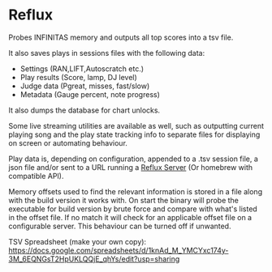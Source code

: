 # Reflux

Probes INFINITAS memory and outputs all top scores into a tsv file.

It also saves plays in sessions files with the following data:
- Settings (RAN,LIFT,Autoscratch etc.)
- Play results (Score, lamp, DJ level)
- Judge data (Pgreat, misses, fast/slow)
- Metadata (Gauge percent, note progress)

It also dumps the database for chart unlocks.

Some live streaming utilities are available as well, such as outputting current playing song and the play state tracking info to separate files for displaying on screen or automating behaviour.

Play data is, depending on configuration, appended to a .tsv session file, a json file and/or sent to a URL running a [Reflux Server](https://github.com/olji/Reflux_Server) (Or homebrew with compatible API). 

Memory offsets used to find the relevant information is stored in a file along with the build version it works with. On start the binary will probe the executable for build version by brute force and compare with what's listed in the offset file.
If no match it will check for an applicable offset file on a configurable server.
This behaviour can be turned off if unwanted.

TSV Spreadsheet (make your own copy): https://docs.google.com/spreadsheets/d/1knAd_M_YMCYxc174y-3M_6EQNGsT2HpUKLQQjE_qhYs/edit?usp=sharing
